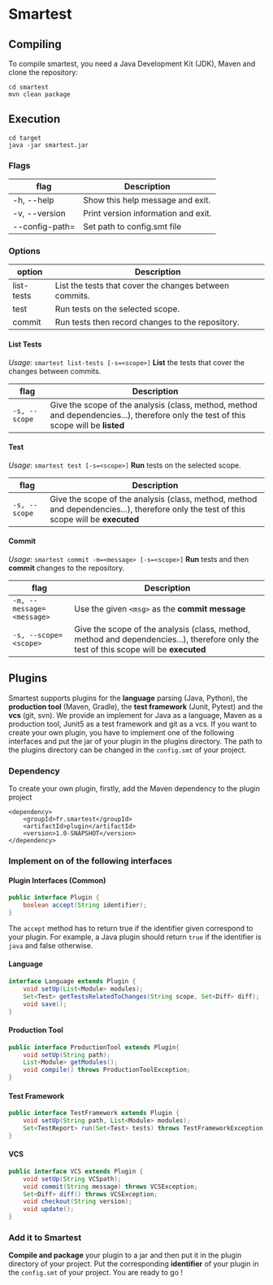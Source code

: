 # Smartest

## Compiling

To compile smartest, you need a Java Development Kit (JDK), Maven and clone the repository:

    cd smartest
    mvn clean package

## Execution

    cd target
    java -jar smartest.jar

### Flags

| flag  | Description |
| ------------- | ------------- |
| -h, --help  | Show this help message and exit. |
| -v, --version  | Print version information and exit. |
| --config-path=<configPath> | Set path to config.smt file |

### Options

| option  | Description |
| ------------- | ------------- |
| list-tests | List the tests that cover the changes between commits. |
| test | Run tests on the selected scope. |
| commit  | Run tests then record changes to the repository. |

#### List Tests

*Usage*: `smartest list-tests [-s=<scope>]`
__List__ the tests that cover the changes between commits.

| flag  | Description |
| ------------- | ------------- |
| `-s, --scope`  | Give the scope of the analysis (class, method, method and dependencies...), therefore only the test of this scope will be __listed__ |

#### Test

*Usage*: `smartest test [-s=<scope>]`
__Run__ tests on the selected scope.

| flag  | Description |
| ------------- | ------------- |
| `-s, --scope`  | Give the scope of the analysis (class, method, method and dependencies...), therefore only the test of this scope will be __executed__ |


#### Commit

*Usage*: `smartest commit -m=<message> [-s=<scope>]`
__Run__ tests and then __commit__ changes to the repository.

| flag  | Description |
| ------------- | ------------- |
| `-m, --message=<message>`  | Use the given `<msg>` as the __commit message__ |
| `-s, --scope=<scope>` | Give the scope of the analysis (class, method, method and dependencies...), therefore only the test of this scope will be __executed__ |


## Plugins

Smartest supports plugins for the __language__ parsing (Java, Python), the __production tool__ (Maven, Gradle), the __test framework__ (Junit, Pytest) and the __vcs__ (git, svn).
We provide an implement for Java as a language, Maven as a production tool, Junit5 as a test framework and git as a vcs.
If you want to create your own plugin, you have to implement one of the following interfaces and put the jar of your plugin in the plugins directory. The path to the plugins directory can be changed in the `config.smt` of your project.


### Dependency

To create your own plugin, firstly, add the Maven dependency to the plugin project

    <dependency>
        <groupId>fr.smartest</groupId>
        <artifactId>plugin</artifactId>
        <version>1.0-SNAPSHOT</version>
    </dependency>
    
### Implement on of the following interfaces

#### Plugin Interfaces (Common)

```java
public interface Plugin {
    boolean accept(String identifier);
}
```

The `accept` method has to return true if the identifier given correspond to your plugin. For example, a Java plugin should return `true` if the identifier is `java` and false otherwise.

#### Language

```java
interface Language extends Plugin {
    void setUp(List<Module> modules);
    Set<Test> getTestsRelatedToChanges(String scope, Set<Diff> diff);
    void save();
}
```

#### Production Tool

```java
public interface ProductionTool extends Plugin{
    void setUp(String path);
    List<Module> getModules();
    void compile() throws ProductionToolException;
}
```

#### Test Framework

```java
public interface TestFramework extends Plugin {
    void setUp(String path, List<Module> modules);
    Set<TestReport> run(Set<Test> tests) throws TestFrameworkException;
}
```

#### VCS

```java
public interface VCS extends Plugin {
    void setUp(String VCSpath);
    void commit(String message) throws VCSException;
    Set<Diff> diff() throws VCSException;
    void checkout(String version);
    void update();
}

```

### Add it to Smartest

__Compile and package__ your plugin to a jar and then put it in the plugin directory of your project.
Put the corresponding __identifier__ of your plugin in the `config.smt` of your project.
You are ready to go !
